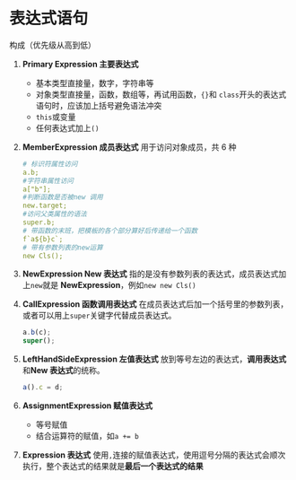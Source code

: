 # 表达式语句

构成（优先级从高到低）

1. **Primary Expression 主要表达式**
   - 基本类型直接量，数字，字符串等
   - 对象类型直接量，函数，数组等，再试用函数，`{}`和 `class`开头的表达式语句时，应该加上括号避免语法冲突
   - `this`或变量
   - 任何表达式加上`()`
2. **MemberExpression 成员表达式**
   用于访问对象成员，共 6 种

   ```yaml
   # 标识符属性访问
   a.b;
   #字符串属性访问
   a["b"];
   #判断函数是否被new 调用
   new.target;
   #访问父类属性的语法
   super.b;
   # 带函数的末班，把模板的各个部分算好后传递给一个函数
   f`a${b}c`;
   # 带有参数列表的new运算
   new Cls();
   ```

3. **NewExpression New 表达式**
   指的是没有参数列表的表达式，成员表达式加上`new`就是 **NewExpression**，例如`new new Cls()`
4. **CallExpression 函数调用表达式**
   在成员表达式后加一个括号里的参数列表，或者可以用上`super`关键字代替成员表达式。

   ```javascript
   a.b(c);
   super();
   ```

5. **LeftHandSideExpression 左值表达式**
   放到等号左边的表达式，**调用表达式**和**New 表达式**的统称。

   ```javascript
   a().c = d;
   ```

6. **AssignmentExpression 赋值表达式**
   - 等号赋值
   - 结合运算符的赋值，如`a += b`
7. **Expression 表达式**
   使用`,`连接的赋值表达式，使用逗号分隔的表达式会顺次执行，整个表达式的结果就是**最后一个表达式的结果**
